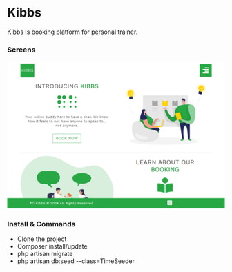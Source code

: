 # Kibbs

Kibbs is booking platform for personal trainer.

### Screens

![Landing Page](./screens/welcome.png)

### Install & Commands

-   Clone the project
-   Composer install/update
-   php artisan migrate
-   php artisan db:seed --class=TimeSeeder

